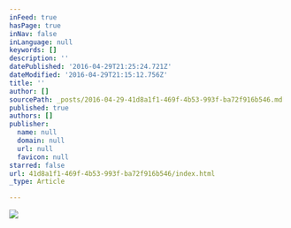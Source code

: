 ```yaml
---
inFeed: true
hasPage: true
inNav: false
inLanguage: null
keywords: []
description: ''
datePublished: '2016-04-29T21:25:24.721Z'
dateModified: '2016-04-29T21:15:12.756Z'
title: ''
author: []
sourcePath: _posts/2016-04-29-41d8a1f1-469f-4b53-993f-ba72f916b546.md
published: true
authors: []
publisher:
  name: null
  domain: null
  url: null
  favicon: null
starred: false
url: 41d8a1f1-469f-4b53-993f-ba72f916b546/index.html
_type: Article

---
```

![](https://the-grid-user-content.s3-us-west-2.amazonaws.com/e05da038-5d3c-4f28-a265-f32155b5058c.jpg)